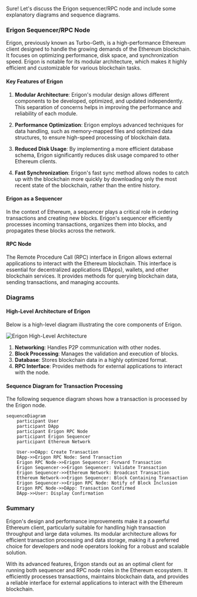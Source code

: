 Sure! Let's discuss the Erigon sequencer/RPC node and include some explanatory diagrams and sequence diagrams.

### Erigon Sequencer/RPC Node

Erigon, previously known as Turbo-Geth, is a high-performance Ethereum client designed to handle the growing demands of the Ethereum blockchain. It focuses on optimizing performance, disk space, and synchronization speed. Erigon is notable for its modular architecture, which makes it highly efficient and customizable for various blockchain tasks. 

#### Key Features of Erigon

1. **Modular Architecture**: Erigon's modular design allows different components to be developed, optimized, and updated independently. This separation of concerns helps in improving the performance and reliability of each module.

2. **Performance Optimization**: Erigon employs advanced techniques for data handling, such as memory-mapped files and optimized data structures, to ensure high-speed processing of blockchain data.

3. **Reduced Disk Usage**: By implementing a more efficient database schema, Erigon significantly reduces disk usage compared to other Ethereum clients.

4. **Fast Synchronization**: Erigon's fast sync method allows nodes to catch up with the blockchain more quickly by downloading only the most recent state of the blockchain, rather than the entire history.

#### Erigon as a Sequencer

In the context of Ethereum, a sequencer plays a critical role in ordering transactions and creating new blocks. Erigon's sequencer efficiently processes incoming transactions, organizes them into blocks, and propagates these blocks across the network. 

#### RPC Node

The Remote Procedure Call (RPC) interface in Erigon allows external applications to interact with the Ethereum blockchain. This interface is essential for decentralized applications (DApps), wallets, and other blockchain services. It provides methods for querying blockchain data, sending transactions, and managing accounts.

### Diagrams

#### High-Level Architecture of Erigon

Below is a high-level diagram illustrating the core components of Erigon.

![Erigon High-Level Architecture](https://raw.githubusercontent.com/ledgerwatch/erigon/master/docs/architecture.png)

1. **Networking**: Handles P2P communication with other nodes.
2. **Block Processing**: Manages the validation and execution of blocks.
3. **Database**: Stores blockchain data in a highly optimized format.
4. **RPC Interface**: Provides methods for external applications to interact with the node.

#### Sequence Diagram for Transaction Processing

The following sequence diagram shows how a transaction is processed by the Erigon node.

```mermaid
sequenceDiagram
    participant User
    participant DApp
    participant Erigon RPC Node
    participant Erigon Sequencer
    participant Ethereum Network

    User->>DApp: Create Transaction
    DApp->>Erigon RPC Node: Send Transaction
    Erigon RPC Node->>Erigon Sequencer: Forward Transaction
    Erigon Sequencer->>Erigon Sequencer: Validate Transaction
    Erigon Sequencer->>Ethereum Network: Broadcast Transaction
    Ethereum Network->>Erigon Sequencer: Block Containing Transaction
    Erigon Sequencer->>Erigon RPC Node: Notify of Block Inclusion
    Erigon RPC Node->>DApp: Transaction Confirmed
    DApp->>User: Display Confirmation
```

### Summary

Erigon's design and performance improvements make it a powerful Ethereum client, particularly suitable for handling high transaction throughput and large data volumes. Its modular architecture allows for efficient transaction processing and data storage, making it a preferred choice for developers and node operators looking for a robust and scalable solution.

With its advanced features, Erigon stands out as an optimal client for running both sequencer and RPC node roles in the Ethereum ecosystem. It efficiently processes transactions, maintains blockchain data, and provides a reliable interface for external applications to interact with the Ethereum blockchain.